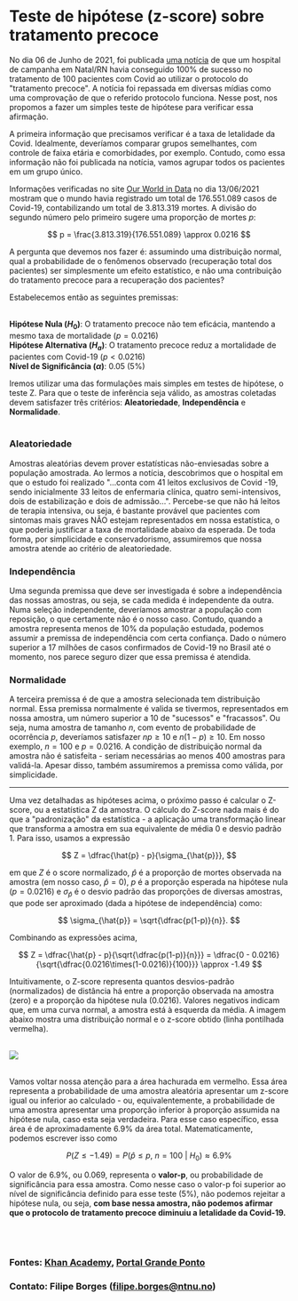 # Teste de hipótese (z-score) sobre tratamento precoce

No dia 06 de Junho de 2021, foi publicada [uma notícia](https://grandeponto.com.br/noticia/com-tratamento-precoce-hospital-de-natal-salva-100-de-vidas-contra-a-covid#.YLzwX9l7KLk.whatsapp) de que um hospital de campanha em Natal/RN
havia conseguido 100% de sucesso no tratamento de 100 pacientes com Covid ao utilizar o protocolo do "tratamento precoce". A notícia foi repassada em diversas mídias como uma comprovação de que o referido protocolo funciona. Nesse post, nos propomos a fazer um simples teste de hipótese para verificar essa afirmação.

A primeira informação que precisamos verificar é a taxa de letalidade da Covid. Idealmente, deveríamos comparar grupos semelhantes, com controle de faixa etária e comorbidades, por exemplo. Contudo, como essa informação não foi publicada na notícia, vamos agrupar todos os pacientes em um grupo único. 

Informações verificadas no site [Our World in Data](https://www.worldometers.info/coronavirus/) no dia 13/06/2021 mostram que o mundo havia registrado um total de 176.551.089 casos de Covid-19, contabilizando um total de 3.813.319 mortes. A divisão do segundo número pelo primeiro sugere uma proporção de mortes $p$:  

$$
p = \frac{3.813.319}{176.551.089} \approx 0.0216
$$

A pergunta que devemos nos fazer é: assumindo uma distribuição normal, qual a probabilidade de o fenômenos observado (recuperação total dos pacientes) ser simplesmente um efeito estatístico, e não uma contribuição do tratamento precoce para a recuperação dos pacientes? 

Estabelecemos então as seguintes premissas:  
<br />  

**Hipótese Nula ($H_0$)**: O tratamento precoce não tem eficácia, mantendo a mesmo taxa de mortalidade ($p = 0.0216$)  
**Hipótese Alternativa ($H_a$)**: O tratamento precoce reduz a mortalidade de pacientes com Covid-19 ($p < 0.0216$)  
**Nível de Significância ($\alpha$)**: 0.05 (5%)
<br />  

Iremos utilizar uma das formulações mais simples em testes de hipótese, o teste Z. Para que o teste de inferência seja válido, as amostras coletadas devem satisfazer três critérios: **Aleatoriedade**, **Independência** e **Normalidade**.  
<br />  

### **Aleatoriedade**
Amostras aleatórias devem prover  estatísticas não-enviesadas sobre a população amostrada. Ao lermos a notícia, descobrimos que o hospital em que o estudo foi realizado "...conta com 41 leitos exclusivos de Covid -19, sendo inicialmente 33 leitos de enfermaria clínica, quatro semi-intensivos, dois de estabilização e dois de admissão...". Percebe-se que não há leitos de terapia intensiva, ou seja, é bastante provável que pacientes com sintomas mais graves NÃO estejam representados em nossa estatística, o que poderia justificar a taxa de mortalidade abaixo da esperada. De toda forma, por simplicidade e conservadorismo, assumiremos que nossa amostra atende ao critério de aleatoriedade.
<br />  

### **Independência**
Uma segunda premissa que deve ser investigada é sobre a independência das nossas amostras, ou seja, se cada medida é independente da outra. Numa seleção independente, deveríamos amostrar a população com reposição, o que certamente não é o nosso caso. Contudo, quando a amostra representa menos de 10% da população estudada, podemos assumir a premissa de independência com certa confiança. Dado o número superior a 17 milhões de casos confirmados de Covid-19 no Brasil até o momento, nos parece seguro dizer que essa premissa é atendida.
<br />  

### **Normalidade**
A terceira premissa é de que a amostra selecionada tem distribuição normal. Essa premissa normalmente é valida se tivermos, representados em nossa amostra, um número superior a 10 de "sucessos" e "fracassos". Ou seja, numa amostra de tamanho $n$, com evento de probabilidade de ocorrência $p$, deveríamos satisfazer $np\geq 10$ e $n(1-p)\geq 10$. Em nosso exemplo, $n=100$ e $p=0.0216$. A condição de distribuição normal da amostra não é satisfeita - seriam necessárias ao menos 400 amostras para validá-la. Apesar disso, também assumiremos a premissa como válida, por simplicidade. 

***

Uma vez detalhadas as hipóteses acima, o próximo passo é calcular o Z-score, ou a estatística Z da amostra. O cálculo do Z-score nada mais é do que a "padronização" da estatística - a aplicação uma transformação linear que transforma a amostra em sua equivalente de média 0 e desvio padrão 1. Para isso, usamos a expressão

$$
Z = \dfrac{\hat{p} - p}{\sigma_{\hat{p}}},
$$

em que $Z$ é o score normalizado, $\hat{p}$ é a proporção de mortes observada na amostra (em nosso caso, $\hat{p}=0$), $p$ é a proporção esperada na hipótese nula ($p=0.0216$) e $\sigma_{\hat{p}}$ é o desvio padrão das proporções de diversas amostras, que pode ser aproximado (dada a hipótese de independência) como:

$$
\sigma_{\hat{p}} = \sqrt{\dfrac{p(1-p)}{n}}.
$$

Combinando as expressões acima, 

$$
Z = \dfrac{\hat{p} - p}{\sqrt{\dfrac{p(1-p)}{n}}} = \dfrac{0 - 0.0216}{\sqrt{\dfrac{0.0216\times(1-0.0216)}{100}}} \approx -1.49
$$

Intuitivamente, o Z-score representa quantos desvios-padrão (normalizados) de distância há entre a proporção observada na amostra (zero) e a proporção da hipótese nula (0.0216). Valores negativos indicam que, em uma curva normal, a amostra está à esquerda da média. A imagem abaixo mostra uma distribuição normal e o z-score obtido (linha pontilhada vermelha). 
<br />  <br />  

![](https://drive.google.com/uc?id=1--7BGblYRU_3G54oqGCw6SfikvJUOWLZ)

<br /> 
Vamos voltar nossa atenção para a área hachurada em vermelho. Essa área representa a probabilidade de uma amostra aleatória apresentar um z-score igual ou inferior ao calculado - ou, equivalentemente, a probabilidade de uma amostra apresentar uma proporção inferior à proporção assumida na hipótese nula, caso esta seja verdadeira. Para esse caso específico, essa área é de aproximadamente 6.9% da área total. Matematicamente, podemos escrever isso como

$$
P(Z\leq -1.49) = P(\hat{p}\leq p, \ n=100 \ | \ H_0) \approx 6.9\%
$$

O valor de 6.9%, ou 0.069, representa o **valor-p**, ou probabilidade de significância para essa amostra. Como nesse caso o valor-p foi superior ao nível de significância definido para esse teste (5%), não podemos rejeitar a hipótese nula, ou seja, **com base nessa amostra, não podemos afirmar que o protocolo de tratamento precoce diminuiu a letalidade da Covid-19.**

<br />  <br />  
### Fontes: [Khan Academy](https://www.khanacademy.org), [Portal Grande Ponto](https://grandeponto.com.br/noticia/com-tratamento-precoce-hospital-de-natal-salva-100-de-vidas-contra-a-covid#.YLzwX9l7KLk.whatsapp)

### Contato: Filipe Borges (filipe.borges@ntnu.no)
